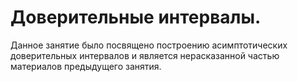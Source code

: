 # Доверительные интервалы.

Данное занятие было посвящено построению асимптотических доверительных интервалов и является нерасказанной частью материалов предыдущего занятия.
